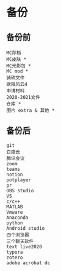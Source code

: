 # 备份
## 备份前
    MC存档
    MC皮肤 *
    MC光影包 *
    MC mod *
    骑砍文件
    欧陆风云4
    申请材料
    2020-2021文件 
    仓库 *
    图片 extra & 其他 *
## 备份后
    git
    百度云
    腾讯会议
    zoom
    teams
    notion
    potplayer
    pr
    OBS studio
    VS
    c/c++
    MATLAB
    Vmware
    Anaconda
    python
    Android studio
    四个浏览器
    三个聊天软件
    text live2020
    typora
    zotero
    adobe acrobat dc
